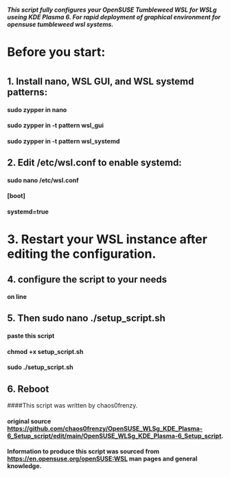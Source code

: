 ##### This script fully configures your OpenSUSE Tumbleweed WSL for WSLg useing KDE Plasma 6. For rapid deployment of graphical environment for opensuse tumbleweed wsl systems.
#
# Before you start:
# 
## 1. Install nano, WSL GUI, and WSL systemd patterns:
#### sudo zypper in nano
#### sudo zypper in -t pattern wsl_gui
#### sudo zypper in -t pattern wsl_systemd
## 2. Edit /etc/wsl.conf to enable systemd:
#### sudo nano /etc/wsl.conf
#### [boot]
#### systemd=true

# 3. Restart your WSL instance after editing the configuration.

## 4. configure the script to your needs
#### on line 
## 5. Then sudo nano ./setup_script.sh
#### paste this script  
#### chmod +x setup_script.sh
#### sudo ./setup_script.sh
## 6. Reboot
####This script was written by chaos0frenzy.
#### original source https://github.com/chaos0frenzy/OpenSUSE_WLSg_KDE_Plasma-6_Setup_script/edit/main/OpenSUSE_WLSg_KDE_Plasma-6_Setup_script.
#### Information to produce this script was sourced from https://en.opensuse.org/openSUSE:WSL man pages and general knowledge.
